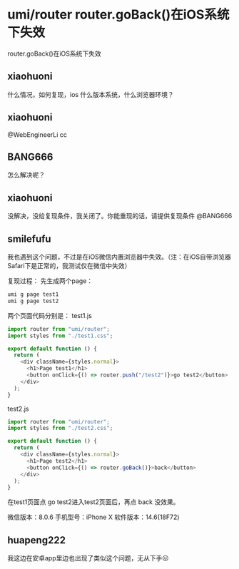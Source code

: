 # umi/router router.goBack()在iOS系统下失效

router.goBack()在iOS系统下失效

## xiaohuoni

什么情况，如何复现，ios 什么版本系统，什么浏览器环境？

## xiaohuoni

@WebEngineerLi cc

## BANG666

怎么解决呢？

## xiaohuoni

没解决，没给复现条件，我关闭了。你能重现的话，请提供复现条件 @BANG666

## smilefufu

我也遇到这个问题，不过是在iOS微信内置浏览器中失效。（注：在iOS自带浏览器Safari下是正常的，我测试仅在微信中失效）

复现过程：
先生成两个page：

```bash
umi g page test1
umi g page test2
```

两个页面代码分别是：
test1.js

```javascript
import router from "umi/router";
import styles from "./test1.css";

export default function () {
  return (
    <div className={styles.normal}>
      <h1>Page test1</h1>
      <button onClick={() => router.push("/test2")}>go test2</button>
    </div>
  );
}
```

test2.js

```javascript
import router from "umi/router";
import styles from "./test2.css";

export default function () {
  return (
    <div className={styles.normal}>
      <h1>Page test2</h1>
      <button onClick={() => router.goBack()}>back</button>
    </div>
  );
}
```

在test1页面点 go test2进入test2页面后，再点 back 没效果。

微信版本：8.0.6
手机型号：iPhone X
软件版本：14.6(18F72)

## huapeng222

我这边在安卓app里边也出现了类似这个问题，无从下手😖
